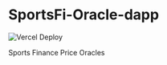 # SportsFi-Oracle-dapp

![Vercel Deploy](https://deploy-badge.vercel.app/vercel/sportsfi-oracle-app?style=for-the-badge)

Sports Finance Price Oracles
